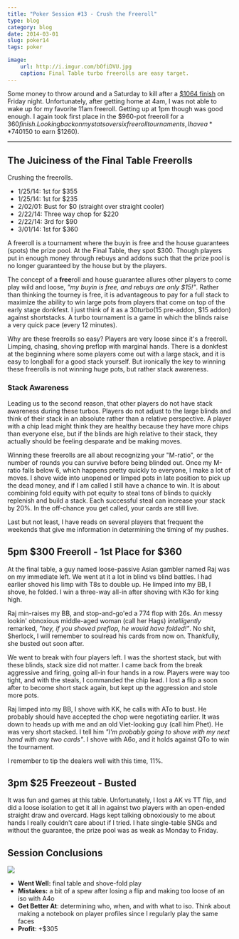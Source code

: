 ```yaml
---
title: "Poker Session #13 - Crush the Freeroll"
type: blog
category: blog
date: 2014-03-01
slug: poker14
tags: poker

image:
    url: http://i.imgur.com/bOfiDVU.jpg
    caption: Final Table turbo freerolls are easy target.
---
```


Some money to throw around and a Saturday to kill after a [$1064
finish](/blog/poker13) on Friday night. Unfortunately, after getting home at
4am, I was not able to wake up for my favorite 11am freeroll. Getting up at 1pm
though was good enough. I again took first place in the $960-pot freeroll for a
$360 finish. Looking back on my stats over six freeroll tournaments, I have a
**740% ROI** ($150 to earn $1260).

---

## The Juiciness of the Final Table Freerolls

Crushing the freerolls.

- 1/25/14: 1st for $355
- 1/25/14: 1st for $235
- 2/02/01: Bust for $0 (straight over straight cooler)
- 2/22/14: Three way chop for $220
- 2/22/14: 3rd for $90
- 3/01/14: 1st for $360

A freeroll is a tournament where the buyin is free and the house guarantees
(spots) the prize pool. At the Final Table, they spot $300.  Though players put
in enough money through rebuys and addons such that the prize pool is no longer
guaranteed by the house but by the players.

The concept of a **free**roll and house guarantee allures other players to come
play wild and loose, *"my buyin is free, and rebuys are only $15!"*. Rather
than thinking the tourney is free, it is advantageous to pay for a full stack
to maximize the ability to win large pots from players that come on top of the
early stage donkfest. I just think of it as a $30 turbo ($15 pre-addon, $15
addon) against shortstacks. A turbo tournament is a game in which the blinds
raise a very quick pace (every 12 minutes).

Why are these freerolls so easy? Players are very loose since it's a freeroll.
Limping, chasing, shoving preflop with marginal hands. There is a donkfest at
the beginning where some players come out with a large stack, and it is easy to
longball for a good stack yourself. But ironically the key to winning these
freerolls is not winning huge pots, but rather stack awareness.

### Stack Awareness

Leading us to the second reason, that other players do not have stack awareness
during these turbos. Players do not adjust to the large blinds and think of
their stack in an absolute rather than a relative perspective. A player with a
chip lead might think they are healthy because they have more chips than
everyone else, but if the blinds are high relative to their stack, they
actually should be feeling desparate and be making moves.

Winning these freerolls are all about recognizing your "M-ratio", or the number
of rounds you can survive before being blinded out. Once my M-ratio falls below
6, which happens pretty quickly to everyone, I make a lot of moves. I shove
wide into unopened or limped pots in late position to pick up the dead money,
and if I am called I still have a chance to win. It is about combining fold
equity with pot equity to steal tons of blinds to quickly replenish and build a
stack. Each successful steal can increase your stack by 20%. In the off-chance
you get called, your cards are still live.

Last but not least, I have reads on several players that frequent the weekends
that give me information in determining the timing of my pushes.

## 5pm $300 Freeroll - 1st Place for $360

At the final table, a guy named loose-passive Asian gambler named Raj was on my
immediate left. We went at it a lot in blind vs blind battles. I had earlier
shoved his limp with T8s to double up. He limped into my BB, I shove, he
folded. I win a three-way all-in after shoving with K3o for king high.

Raj min-raises my BB, and stop-and-go'ed a 774 flop with 26s. An messy lookin'
obnoxious middle-aged woman (call her Hags) *intelligently* remarked, *"hey, if
you shoved preflop, he would have folded!"*. No shit, Sherlock, I will remember
to soulread his cards from now on. Thankfully, she busted out soon after.

We went to break with four players left. I was the shortest stack, but with
these blinds, stack size did not matter. I came back from the break aggressive
and firing, going all-in four hands in a row. Players were way too tight, and
with the steals, I commanded the chip lead. I lost a flip a soon after to
become short stack again, but kept up the aggression and stole more pots.

Raj limped into my BB, I shove with KK, he calls with ATo to bust. He probably
should have accepted the chop were negotiating earlier. It was down to heads up
with me and an old Viet-looking guy (call him Phet). He was very short stacked.
I tell him *"I'm probably going to shove with my next hand with any two
cards"*. I shove with A6o, and it holds against QTo to win the tournament.

I remember to tip the dealers well with this time, 11%.

## 3pm $25 Freezeout - Busted

It was fun and games at this table. Unfortunately, I lost a AK vs TT flip, and
did a loose isolation to get it all in against two players with an open-ended
straight draw and overcard. Hags kept talking obnoxiously to me about hands I
really couldn't care about if I tried. I hate single-table SNGs and without the
guarantee, the prize pool was as weak as Monday to Friday.

## Session Conclusions

![](http://i.imgur.com/sqzy2IW.jpg)

- **Went Well:** final table and shove-fold play
- **Mistakes:** a bit of a spew after losing a flip and making too loose of an iso with A4o
- **Get Better At**: determining who, when, and with what to iso. Think about making a notebook
on player profiles since I regularly play the same faces
- **Profit**: +$305
